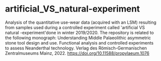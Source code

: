 # artificial_VS_natural-experiment
Analysis of the quantitative use-wear data (acquired with an LSM) resulting from samples used during a controlled experiment called 'artificial VS natural -experiment'done in winter 2019/2020.
The repository is related to the following monograph: Understanding Middle Palaeolithic asymmetric stone tool design and use. 
Functional analysis and controlled experiments to assess Neanderthal technology. Verlag des Römisch-Germanischen Zentralmuseums Mainz, 2022. 
https://doi.org/10.11588/propylaeum.1076

